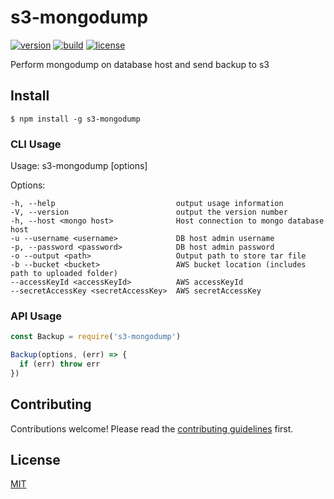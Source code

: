 # s3-mongodump

[![version](https://img.shields.io/npm/v/s3-mongodump.svg?style=flat-square)][version]
[![build](https://img.shields.io/travis/theworkflow/s3-mongodump/master.svg?style=flat-square)][build]
[![license](https://img.shields.io/badge/license-MIT-blue.svg?style=flat-square)][license]

Perform mongodump on database host and send backup to s3

## Install

`$ npm install -g s3-mongodump`

### CLI Usage

  Usage: s3-mongodump [options]

  Options:

    -h, --help                           output usage information
    -V, --version                        output the version number
    -h, --host <mongo host>              Host connection to mongo database host
    -u --username <username>             DB host admin username
    -p, --password <password>            DB host admin password
    -o --output <path>                   Output path to store tar file
    -b --bucket <bucket>                 AWS bucket location (includes path to uploaded folder)
    --accessKeyId <accessKeyId>          AWS accessKeyId
    --secretAccessKey <secretAccessKey>  AWS secretAccessKey

### API Usage

```javascript
const Backup = require('s3-mongodump')

Backup(options, (err) => {
  if (err) throw err
})
```

## Contributing

Contributions welcome! Please read the [contributing guidelines](CONTRIBUTING.md) first.

## License

[MIT](LICENSE.md)

[version]: https://www.npmjs.com/package/s3-mongodump
[build]: https://travis-ci.org/theworkflow/s3-mongodump
[license]: https://raw.githubusercontent.com/theworkflow/s3-mongodump/master/LICENSE

